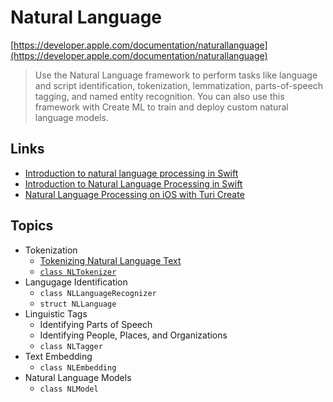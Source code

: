 # Natural Language

[https://developer.apple.com/documentation/naturallanguage](https://developer.apple.com/documentation/naturallanguage)

> Use the Natural Language framework to perform tasks like language and script identification, tokenization, lemmatization, parts-of-speech tagging, and named entity recognition. You can also use this framework with Create ML to train and deploy custom natural language models. 

## Links
- [Introduction to natural language processing in Swift](https://rickwierenga.com/blog/apple/NaturalLanguage.html)
- [Introduction to Natural Language Processing in Swift](https://www.appcoda.com/natural-language-processing-swift/)
- [Natural Language Processing on iOS with Turi Create](https://www.raywenderlich.com/5213-natural-language-processing-on-ios-with-turi-create)

## Topics
- Tokenization
	- [Tokenizing Natural Language Text](https://developer.apple.com/documentation/naturallanguage/tokenizing_natural_language_text)
	- [`class NLTokenizer`](https://developer.apple.com/documentation/naturallanguage/nltokenizer)
- Langugage Identification
	- `class NLLanguageRecognizer`
	- `struct NLLanguage`
- Linguistic Tags
	- Identifying Parts of Speech
	- Identifying People, Places, and Organizations
	- `class NLTagger`
- Text Embedding
	- `class NLEmbedding`
- Natural Language Models
	- `class NLModel`